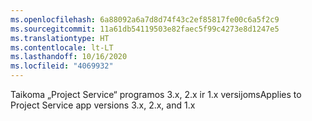 ```yaml
---
ms.openlocfilehash: 6a88092a6a7d8d74f43c2ef85817fe00c6a5f2c9
ms.sourcegitcommit: 11a61db54119503e82faec5f99c4273e8d1247e5
ms.translationtype: HT
ms.contentlocale: lt-LT
ms.lasthandoff: 10/16/2020
ms.locfileid: "4069932"
---
```

<span data-ttu-id="795b0-101">Taikoma „Project Service“ programos 3.x, 2.x ir 1.x versijoms</span><span class="sxs-lookup"><span data-stu-id="795b0-101">Applies to Project Service app versions 3.x, 2.x, and 1.x</span></span>
